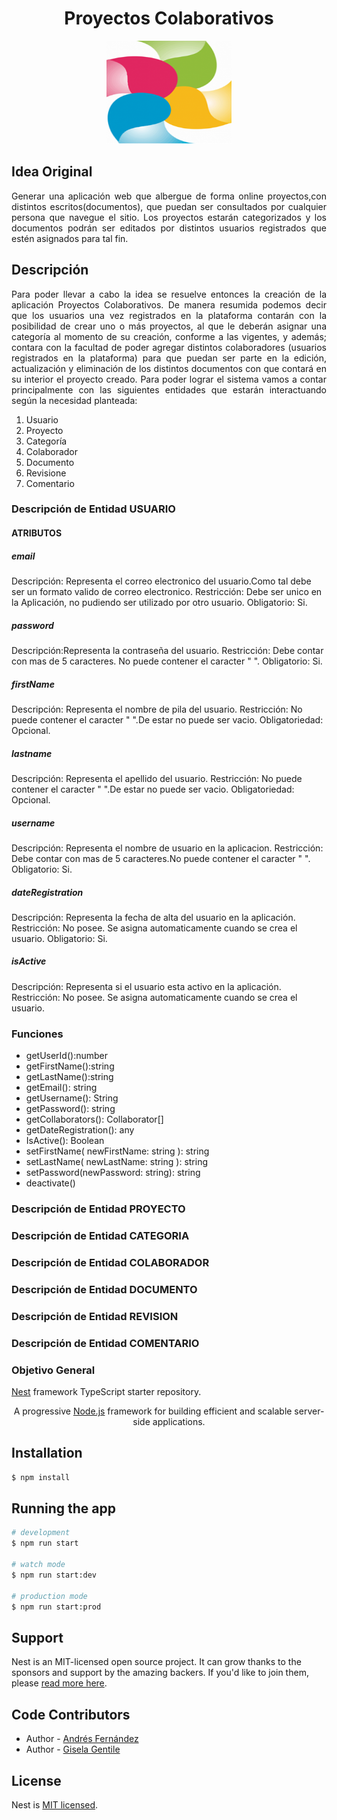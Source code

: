  <h1 align="center">Proyectos Colaborativos</h1>
<p align="center"> <img src="images/logo.png" alt="logo" width="200" height="165">
</p>
</hr>

## Idea Original
<p align="justify">Generar una aplicación web que albergue de forma online proyectos,con distintos escritos(documentos), que puedan ser consultados por cualquier persona que navegue el sitio. Los proyectos estarán categorizados y los documentos podrán ser editados por distintos usuarios registrados que estén asignados para tal fin.</p>


## Descripción
<p align="justify">Para poder llevar a cabo la idea se resuelve entonces la creación de la aplicación Proyectos Colaborativos. De manera resumida podemos decir que los usuarios una vez registrados en la plataforma contarán con la posibilidad de crear uno o más proyectos, al que le deberán asignar una categoría al momento de su creación, conforme a las vigentes, y además; contara con la facultad de poder agregar distintos colaboradores (usuarios registrados en la plataforma) para que puedan ser parte en la edición, actualización y eliminación de los distintos documentos con que contará en su interior el proyecto creado.
Para poder lograr el sistema vamos a contar principalmente con las siguientes entidades que estarán interactuando según la necesidad planteada:
<ol>
<li>Usuario</li>
<li>Proyecto</li>
<li>Categoría</li>
<li>Colaborador</li>
<li>Documento</li>
<li>Revisione</li>
<li>Comentario</li>
</ol>
</p>

### Descripción de Entidad USUARIO
#### ATRIBUTOS
##### email
Descripción: Representa el correo electronico del usuario.Como tal debe ser un formato valido de correo electronico.
Restricción: Debe ser unico en la Aplicación, no pudiendo ser utilizado por otro usuario. 
Obligatorio: Si.
##### password
Descripción:Representa la contraseña del usuario. 
Restricción: Debe contar con mas de 5 caracteres. No puede contener el caracter " ". 
Obligatorio: Si.
##### firstName 
Descripción: Representa el nombre de pila del usuario.
Restricción: No puede contener el caracter " ".De estar no puede ser vacio. 
Obligatoriedad: Opcional.
##### lastname
Descripción: Representa el apellido del usuario.
Restricción: No puede contener el caracter " ".De estar no puede ser vacio. 
Obligatoriedad: Opcional.
##### username
Descripción: Representa el nombre de usuario en la aplicacion.
Restricción: Debe contar con mas de 5 caracteres.No puede contener el caracter " ".
Obligatorio: Si.
##### dateRegistration
Descripción: Representa la fecha de alta del usuario en la aplicación.
Restricción: No posee. Se asigna automaticamente cuando se crea el usuario.
Obligatorio: Si.
##### isActive
Descripción: Representa si el usuario esta activo en la aplicación.
Restricción: No posee. Se asigna automaticamente cuando se crea el usuario.    

### Funciones
- getUserId():number
- getFirstName():string 
- getLastName():string 
- getEmail(): string 
- getUsername(): String
- getPassword(): string 
- getCollaborators(): Collaborator[]
- getDateRegistration(): any
- IsActive(): Boolean 
- setFirstName( newFirstName: string ): string
- setLastName( newLastName: string ): string 
- setPassword(newPassword: string): string 
- deactivate()

### Descripción de Entidad PROYECTO

### Descripción de Entidad CATEGORIA

### Descripción de Entidad COLABORADOR

### Descripción de Entidad DOCUMENTO

### Descripción de Entidad REVISION

### Descripción de Entidad COMENTARIO


### Objetivo General
[Nest](https://github.com/nestjs/nest) framework TypeScript starter repository.

 <p align="center">A progressive <a href="http://nodejs.org" target="_blank">Node.js</a> framework for building efficient and scalable server-side applications.</p>
    <p align="center">
</p>

## Installation

```bash
$ npm install
```

## Running the app

```bash
# development
$ npm run start

# watch mode
$ npm run start:dev

# production mode
$ npm run start:prod
```


## Support

Nest is an MIT-licensed open source project. It can grow thanks to the sponsors and support by the amazing backers. If you'd like to join them, please [read more here](https://docs.nestjs.com/support).

## Code Contributors

- Author - [Andrés Fernández](https://github.com/AndresLeoFernandez)
- Author - [Gisela Gentile](https://github.com/Gisela-Gentile)


## License

Nest is [MIT licensed](LICENSE).
